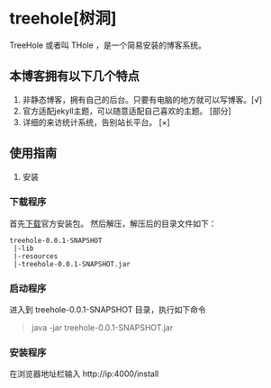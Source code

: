 # treehole[树洞]

TreeHole 或者叫 THole ，是一个简易安装的博客系统。 

## 本博客拥有以下几个特点

1. 非静态博客，拥有自己的后台。只要有电脑的地方就可以写博客。[√]
2. 官方适配jekyll主题，可以随意适配自己喜欢的主题。 [部分]
3. 详细的来访统计系统，告别站长平台。 [×]

## 使用指南

1. 安装

### 下载程序
首先[下载](http://orgr5bpmh.bkt.clouddn.com/treehole-0.0.1-SNAPSHOT.zip)官方安装包。
然后解压，解压后的目录文件如下：
~~~
treehole-0.0.1-SNAPSHOT
 |-lib
 |-resources
 |-treehole-0.0.1-SNAPSHOT.jar
~~~

### 启动程序
进入到 treehole-0.0.1-SNAPSHOT 目录，执行如下命令
> java -jar treehole-0.0.1-SNAPSHOT.jar

### 安装程序
在浏览器地址栏输入 http://ip:4000/install




